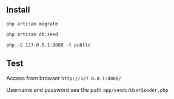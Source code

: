 ## Install

`php artisan migrate`

`php artisan db:seed`

`php -S 127.0.0.1:8888 -t public`

## Test

Access from browser `http://127.0.0.1:8888/`

Username and password see the path `app/seeds/UserSeeder.php`